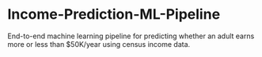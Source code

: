 # Income-Prediction-ML-Pipeline
End-to-end machine learning pipeline for predicting whether an adult earns more or less than $50K/year using census income data.
